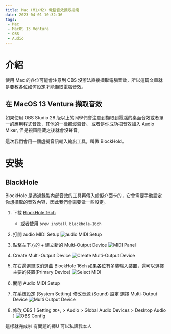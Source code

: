 ```yaml
---
title: Mac (M1/M2) 電腦音效擷取指南
date: 2023-04-01 10:32:36
tags:
 - Mac
 - MacOS 13 Ventura
 - OBS
 - Audio
---
```


# 介紹

使用 Mac 的各位可能會注意到 OBS 沒辦法直接擷取電腦音效，所以這篇文章就是要教各位如何設定才能擷取電腦音效。

## 在 MacOS 13 Ventura 擷取音效

如果使用 OBS Studio 28 版以上的同學們會注意到擷取到電腦的桌面音效或者單一的應用程式音效，其他的一律都沒聲音。
或者是你成功把音效加入 Audio Mixer, 但是視窗隱藏之後就會沒聲音。

這次我們會用一個虛擬音訊輸入輸出工具，叫做 BlockHold。

# 安裝

<!-- more -->

## BlackHole

BlockHole 是透過錄製內部音效的工具再傳入虛擬介面卡的，它會需要手動設定你想擷取的音效內容，因此我們會需要做一些設定。

1. 下載 [BlockHole 16ch](https://existential.audio/blackhole/)
   - 或者使用 `brew install blackhole-16ch`

2. 打開 audio MIDI Setup
    ![audio MIDI Setup](audio-midi-setup-open.png)

3. 點擊左下方的 + 建立新的 Multi-Output Device
    ![MIDI Panel](midi-setup-panel.png)

4. Create Multi-Output Device
    ![Create Multi-Output Device](create-multi-output-deivce.png)

5. 在右邊選單取消選曲 BlockHole 16ch
    如果各位有多裝輸入裝置，還可以選擇主要的裝置(Primary Device)
    ![Select MIDI](midi-select.png)
6. 關閉 Audio MIDI Setup

7. 在系統設定 (System Setting) 修改音源 (Sound) 設定
    選擇 Multi-Output Device
    ![Multi Output Device](select-mo.png)
8. 修改 OBS [ Setting ⌘+, > Audio > Global Audio Devices > Desktop Audio ]
    ![OBS Config](obs-config.png)

這樣就完成啦
有問題的捧U 可以私訊我本人
